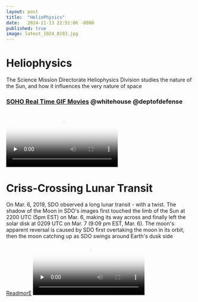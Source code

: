 ```yaml
---
layout: post
title:  "HelioPhysics"
date:   2024-11-13 22:51:06 -0800
published: true
image: latest_1024_0193.jpg
---
```


# Heliophysics
The Science Mission Directorate Heliophysics Division studies the nature of the Sun, and how it influences the very nature of space 

### [SOHO Real Time GIF Movies](https://soho.nascom.nasa.gov/data/realtime/gif/) @whitehouse @deptofdefense 

<video controls preload="none"  poster="https://soho.nascom.nasa.gov/data/LATEST/current_eit_284small.gif">
<source src="https://sdo.gsfc.nasa.gov/assets/img/dailymov/2024/11/26/20241126_1024_0171.mp4" type="video/mp4">
  Sorry, your browser doesn't support embedded videos, but don't worry, you can
  <a href="https://sdo.gsfc.nasa.gov/assets/img/dailymov/2024/11/26/20241126_1024_0171.mp4">download it</a>
  and watch it with your favorite video player!
</video>


# Criss-Crossing Lunar Transit 
On Mar. 6, 2019, SDO observed a long lunar transit - with a twist. The shadow of the Moon in SDO's images first touched the limb of the Sun at 2200 UTC (5pm EST) on Mar. 6, making its way across and finally left the solar disk at 0209 UTC on Mar. 7 (9:09 pm EST, Mar. 6). The moon's apparent reversal is caused by SDO first overtaking the moon in its orbit, then the moon catching up as SDO swings around Earth's dusk side [ ReadmorE](https://sdo.gsfc.nasa.gov/gallery/potw/item/954)
<video controls preload="none"  poster="https://sdo.gsfc.nasa.gov/assets/gallery/preview/Lunar_eclipse171cross.jpg">
<source src="https://sdo.gsfc.nasa.gov/assets/gallery/movies/Lunar_eclipse171cross_big.mp4" type="video/mp4">
  Sorry, your browser doesn't support embedded videos, but don't worry, you can
  <a href="https://sdo.gsfc.nasa.gov/assets/gallery/movies/Lunar_eclipse171cross_big.mp4">download it</a>
  and watch it with your favorite video player!
</video>